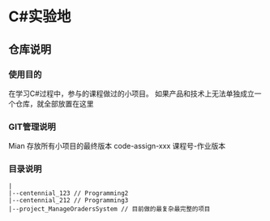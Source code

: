 # C#实验地

## 仓库说明

### 使用目的

在学习C#过程中，参与的课程做过的小项目。
如果产品和技术上无法单独成立一个仓库，就全部放置在这里

### GIT管理说明

Mian 存放所有小项目的最终版本
code-assign-xxx 课程号-作业版本

### 目录说明

```
|
|--centennial_123 // Programming2
|--centennial_212 // Programming3
|--project_ManageOradersSystem // 目前做的最复杂最完整的项目
```
